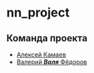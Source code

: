 # nn_project



## Команда проекта
- [Алексей Камаев](https://github.com/AlexeyKamaev)
- [Валерий ***Валя*** Фёдоров](https://github.com/Valera4096)
